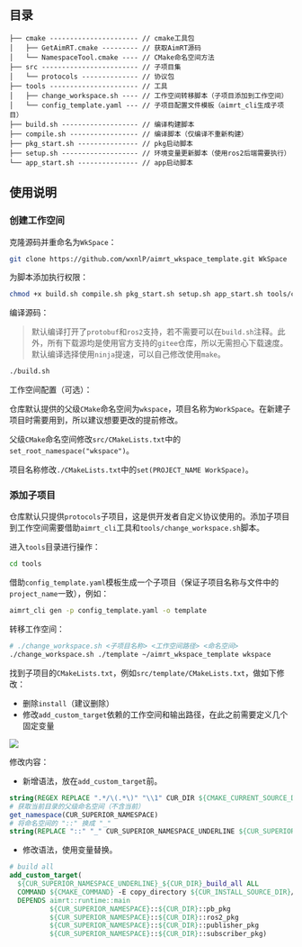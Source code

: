 ## 目录

```
├── cmake ---------------------- // cmake工具包				
│   ├── GetAimRT.cmake --------- // 获取AimRT源码
│   └── NamespaceTool.cmake ---- // CMake命名空间方法
├── src ------------------------ // 子项目集
│   └── protocols -------------- // 协议包
├── tools ---------------------- // 工具
│   ├── change_workspace.sh ---- // 工作空间转移脚本（子项目添加到工作空间）
│   └── config_template.yaml --- // 子项目配置文件模板（aimrt_cli生成子项目）
├── build.sh ------------------- // 编译构建脚本
├── compile.sh ----------------- // 编译脚本（仅编译不重新构建）
├── pkg_start.sh --------------- // pkg启动脚本
├── setup.sh ------------------- // 环境变量更新脚本（使用ros2后端需要执行）
└── app_start.sh --------------- // app启动脚本
```

## 使用说明

### 创建工作空间

克隆源码并重命名为`WkSpace`：

```bash
git clone https://github.com/wxnlP/aimrt_wkspace_template.git WkSpace
```

为脚本添加执行权限：

```bash
chmod +x build.sh compile.sh pkg_start.sh setup.sh app_start.sh tools/change_workspace.sh
```

编译源码：

> 默认编译打开了`protobuf`和`ros2`支持，若不需要可以在`build.sh`注释。此外，所有下载源均是使用官方支持的`gitee`仓库，所以无需担心下载速度。默认编译选择使用`ninja`提速，可以自己修改使用`make`。

```bash
./build.sh
```

工作空间配置（可选）：

仓库默认提供的父级`CMake`命名空间为`wkspace`，项目名称为`WorkSpace`。在新建子项目时需要用到，所以建议想要更改的提前修改。

父级`CMake`命名空间修改`src/CMakeLists.txt`中的`set_root_namespace("wkspace")`。

项目名称修改`./CMakeLists.txt`中的`set(PROJECT_NAME WorkSpace)`。

### 添加子项目

仓库默认只提供`protocols`子项目，这是供开发者自定义协议使用的。添加子项目到工作空间需要借助`aimrt_cli`工具和`tools/change_workspace.sh`脚本。

进入`tools`目录进行操作：

```bash
cd tools
```

借助`config_template.yaml`模板生成一个子项目（保证子项目名称与文件中的`project_name`一致），例如：

```bash
aimrt_cli gen -p config_template.yaml -o template
```

转移工作空间：

```bash
# ./change_workspace.sh <子项目名称> <工作空间路径> <命名空间>
./change_workspace.sh ./template ~/aimrt_wkspace_template wkspace
```

找到子项目的`CMakeLists.txt`，例如`src/template/CMakeLists.txt`，做如下修改：

- 删除`install`（建议删除）
- 修改`add_custom_target`依赖的工作空间和输出路径，在此之前需要定义几个固定变量

![](https://tonmoon.obs.cn-east-3.myhuaweicloud.com/img/tonmoon/20250806155617761.png)

修改内容：

- 新增语法，放在`add_custom_target`前。

```cmake
string(REGEX REPLACE ".*/\(.*\)" "\\1" CUR_DIR ${CMAKE_CURRENT_SOURCE_DIR})
# 获取当前目录的父级命名空间（不含当前）
get_namespace(CUR_SUPERIOR_NAMESPACE)
# 将命名空间的 "::" 换成 "_"
string(REPLACE "::" "_" CUR_SUPERIOR_NAMESPACE_UNDERLINE ${CUR_SUPERIOR_NAMESPACE})
```

- 修改语法，使用变量替换。

```cmake
# build all
add_custom_target(  
  ${CUR_SUPERIOR_NAMESPACE_UNDERLINE}_${CUR_DIR}_build_all ALL
  COMMAND ${CMAKE_COMMAND} -E copy_directory ${CUR_INSTALL_SOURCE_DIR}/bin ${CMAKE_BINARY_DIR}
  DEPENDS aimrt::runtime::main
          ${CUR_SUPERIOR_NAMESPACE}::${CUR_DIR}::pb_pkg
          ${CUR_SUPERIOR_NAMESPACE}::${CUR_DIR}::ros2_pkg
          ${CUR_SUPERIOR_NAMESPACE}::${CUR_DIR}::publisher_pkg
          ${CUR_SUPERIOR_NAMESPACE}::${CUR_DIR}::subscriber_pkg)
```
